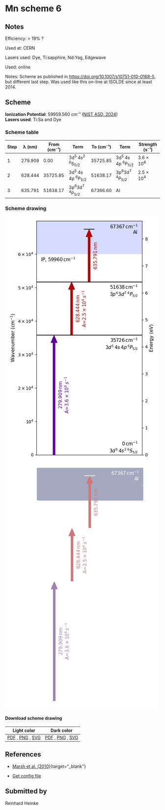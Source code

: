 # Mn scheme 6

## Notes

Efficiency: > 19% ?

Used at: CERN

Lasers used: Dye, Ti:sapphire, Nd:Yag, Edgewave

Used: online

Notes: Scheme as published in https://doi.org/10.1007/s10751-010-0168-5, but different last step. Was used like this on-line at ISOLDE since at least 2014.





## Scheme

**Ionization Potential**: 59959.560 cm⁻¹ ([NIST ASD, 2024](https://www.nist.gov/pml/atomic-spectra-database))  
**Lasers used**: Ti:Sa and Dye

### Scheme table

| Step | λ (nm)  | From (cm⁻¹) |                           Term                            | To (cm⁻¹) |                           Term                           |    Strength (s⁻¹)    |
| ---- | ------- | ----------- | --------------------------------------------------------- | --------- | -------------------------------------------------------- | -------------------- |
| 1    | 279.909 | 0.00        | 3d<sup>5</sup> 4s<sup>2</sup> <sup>6</sup>S<sub>5/2</sub> | 35725.85  | 3d<sup>5</sup> 4s 4p <sup>6</sup>P<sub>5/2</sub>         | 3.6 × 10<sup>8</sup> |
| 2    | 628.444 | 35725.85    | 3d<sup>5</sup> 4s 4p <sup>6</sup>P<sub>5/2</sub>          | 51638.17  | 3p<sup>6</sup>3d<sup>7</sup> <sup>4</sup>P<sub>5/2</sub> | 2.5 × 10<sup>4</sup> |
| 3    | 635.791 | 51638.17    | 3p<sup>6</sup>3d<sup>7</sup> <sup>4</sup>P<sub>5/2</sub>  | 67366.60  | AI                                                       |                      |


### Scheme drawing

![mn scheme, light mode](mn-006/mn-006-light.png#only-light)
![mn scheme, dark mode](mn-006/mn-006-dark-web.png#only-dark)

#### Download scheme drawing

|                                            Light color                                            |                                           Dark color                                           |
| ------------------------------------------------------------------------------------------------- | ---------------------------------------------------------------------------------------------- |
| [PDF](mn-006/mn-006-light.pdf) , [PNG](mn-006/mn-006-light.png) , [SVG](mn-006/mn-006-light.svg)  | [PDF](mn-006/mn-006-dark.pdf) , [PNG](mn-006/mn-006-dark.png) , [SVG](mn-006/mn-006-dark.svg)  |


## References

  - [Marsh et al. (2010)](https://doi.org/10.1007/s10751-010-0168-5){target="_blank"}

  - [Get config file](https://github.com/RIMS-Code/rims-code.github.io/blob/main/db/mn-006.json)



## Submitted by

Reinhard Heinke

